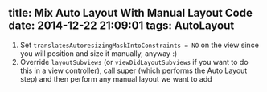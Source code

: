 title: Mix Auto Layout With Manual Layout Code
date: 2014-12-22 21:09:01
tags: AutoLayout
---

1. Set `translates​Autoresizing​Mask​Into​Constraints = NO` on the view since you will position and size it manually, anyway :)
2. Override `layoutSubviews` (or `viewDidLayoutSubviews` if you want to do this in a view controller), call super (which performs the Auto Layout step) and then perform any manual layout we want to add